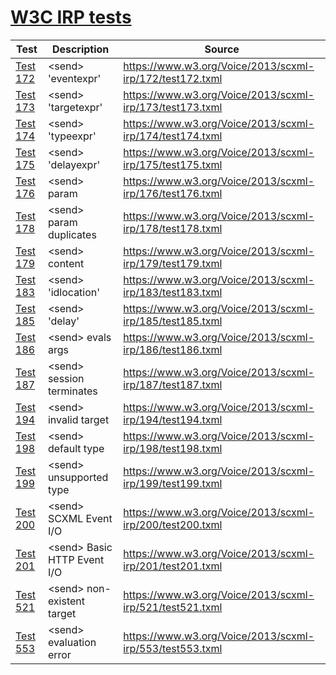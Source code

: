 # [W3C IRP tests](https://www.w3.org/Voice/2013/scxml-irp)

Test|Description|Source|
---|---|---|
[Test 172](https://github.com/alexzhornyak/SCXML-tutorial/blob/master/Doc/send.md#1-test-172)|\<send\> 'eventexpr'|https://www.w3.org/Voice/2013/scxml-irp/172/test172.txml
[Test 173](https://github.com/alexzhornyak/SCXML-tutorial/blob/master/Doc/send.md#2-test-173)|\<send\> 'targetexpr'|https://www.w3.org/Voice/2013/scxml-irp/173/test173.txml
[Test 174](https://github.com/alexzhornyak/SCXML-tutorial/blob/master/Doc/send.md#3-test-174)|\<send\> 'typeexpr'|https://www.w3.org/Voice/2013/scxml-irp/174/test174.txml
[Test 175](https://github.com/alexzhornyak/SCXML-tutorial/blob/master/Doc/send.md#4-test-175)|\<send\> 'delayexpr'|https://www.w3.org/Voice/2013/scxml-irp/175/test175.txml
[Test 176](https://github.com/alexzhornyak/SCXML-tutorial/blob/master/Doc/send.md#5-test-176)|\<send\> param|https://www.w3.org/Voice/2013/scxml-irp/176/test176.txml
[Test 178](https://github.com/alexzhornyak/SCXML-tutorial/blob/master/Doc/send.md#6-test-178)|\<send\> param duplicates|https://www.w3.org/Voice/2013/scxml-irp/178/test178.txml
[Test 179](https://github.com/alexzhornyak/SCXML-tutorial/blob/master/Doc/send.md#7-test-179)|\<send\> content|https://www.w3.org/Voice/2013/scxml-irp/179/test179.txml
[Test 183](https://github.com/alexzhornyak/SCXML-tutorial/blob/master/Doc/send.md#8-test-183)|\<send\> 'idlocation'|https://www.w3.org/Voice/2013/scxml-irp/183/test183.txml
[Test 185](https://github.com/alexzhornyak/SCXML-tutorial/blob/master/Doc/send.md#9-test-185)|\<send\> 'delay'|https://www.w3.org/Voice/2013/scxml-irp/185/test185.txml
[Test 186](https://github.com/alexzhornyak/SCXML-tutorial/blob/master/Doc/send.md#10-test-186)|\<send\> evals args|https://www.w3.org/Voice/2013/scxml-irp/186/test186.txml
[Test 187](https://github.com/alexzhornyak/SCXML-tutorial/blob/master/Doc/send.md#11-test-187)|\<send\> session terminates|https://www.w3.org/Voice/2013/scxml-irp/187/test187.txml
[Test 194](https://github.com/alexzhornyak/SCXML-tutorial/blob/master/Doc/send.md#12-test-194)|\<send\> invalid target|https://www.w3.org/Voice/2013/scxml-irp/194/test194.txml
[Test 198](https://github.com/alexzhornyak/SCXML-tutorial/blob/master/Doc/send.md#13-test-198)|\<send\> default type|https://www.w3.org/Voice/2013/scxml-irp/198/test198.txml
[Test 199](https://github.com/alexzhornyak/SCXML-tutorial/blob/master/Doc/send.md#14-test-199)|\<send\> unsupported type|https://www.w3.org/Voice/2013/scxml-irp/199/test199.txml
[Test 200](https://github.com/alexzhornyak/SCXML-tutorial/blob/master/Doc/send.md#15-test-200)|\<send\> SCXML Event I/O|https://www.w3.org/Voice/2013/scxml-irp/200/test200.txml
[Test 201](https://github.com/alexzhornyak/SCXML-tutorial/blob/master/Doc/send.md#16-test-201)|\<send\> Basic HTTP Event I/O|https://www.w3.org/Voice/2013/scxml-irp/201/test201.txml
[Test 521](https://github.com/alexzhornyak/SCXML-tutorial/blob/master/Doc/send.md#17-test-521)|\<send\> non-existent target|https://www.w3.org/Voice/2013/scxml-irp/521/test521.txml
[Test 553](https://github.com/alexzhornyak/SCXML-tutorial/blob/master/Doc/send.md#18-test-553)|\<send\> evaluation error|https://www.w3.org/Voice/2013/scxml-irp/553/test553.txml
